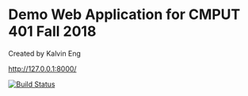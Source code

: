# Demo Web Application for CMPUT 401 Fall 2018

Created by Kalvin Eng

http://127.0.0.1:8000/

[![Build Status](https://travis-ci.com/cmput401-fall2018/web-app-ci-cd-with-travis-ci-pennyfea.svg?branch=master)](https://travis-ci.com/cmput401-fall2018/web-app-ci-cd-with-travis-ci-pennyfea)
